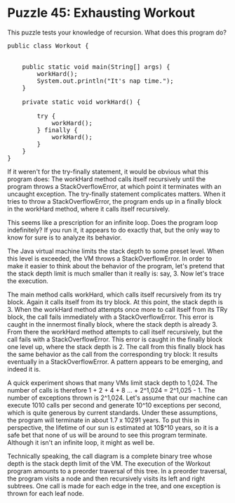 # Puzzle 45: Exhausting Workout

This puzzle tests your knowledge of recursion. What does this program do?

<pre>
public class Workout {


    public static void main(String[] args) {
        workHard();
        System.out.println("It's nap time.");
    }

    private static void workHard() {

        try {
            workHard();
        } finally {
            workHard();
        }
    }
}
</pre>



If it weren't for the try-finally statement, it would be obvious what this program does: 
The workHard method calls itself recursively until the program throws a StackOverflowError, at which point it terminates
with an uncaught exception. The try-finally statement complicates matters. When it tries to throw a StackOverflowError, 
the program ends up in a finally block in the workHard method, where it calls itself recursively. 

This seems like a prescription for an infinite loop. Does the program loop indefinitely? If you run it, 
it appears to do exactly that, but the only way to know for sure is to analyze its behavior.



The Java virtual machine limits the stack depth to some preset level. When this level is exceeded, 
the VM throws a StackOverflowError. In order to make it easier to think about the behavior of the program, 
let's pretend that the stack depth limit is much smaller than it really is: say, 3. Now let's trace the execution.



The main method calls workHard, which calls itself recursively from its try block. 
Again it calls itself from its try block. At this point, the stack depth is 3.
When the workHard method attempts once more to call itself from its TRy block, the call fails immediately with 
a StackOverflowError. This error is caught in the innermost finally block, where the stack depth is already 3. 
From there the workHard method attempts to call itself recursively, but the call fails with a StackOverflowError. 
This error is caught in the finally block one level up, where the stack depth is 2. 
The call from this finally block has the same behavior as the call from the corresponding try block: 
It results eventually in a StackOverflowError. A pattern appears to be emerging, and indeed it is.


A quick experiment shows that many VMs limit stack depth to 1,024. 
The number of calls is therefore 1 + 2 + 4 + 8 ... + 2^1,024 = 2^1,025 - 1. 
The number of exceptions thrown is 2^1,024. Let's assume that our machine can execute 1010 calls 
per second and generate 10^10 exceptions per second, which is quite generous by current standards.
Under these assumptions, the program will terminate in about 1.7 x 10291 years. 
To put this in perspective, the lifetime of our sun is estimated at 10$^10 years, 
so it is a safe bet that none of us will be around to see this program terminate.
Although it isn't an infinite loop, it might as well be.


Technically speaking, the call diagram is a complete binary tree whose depth is the stack depth limit of the VM. 
The execution of the Workout program amounts to a preorder traversal of this tree. In a preorder traversal, 
the program visits a node and then recursively visits its left and right subtrees. 
One call is made for each edge in the tree, and one exception is thrown for each leaf node.
